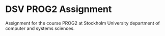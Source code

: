 # DSV PROG2 Assignment
Assignment for the course PROG2 at Stockholm University department of computer and systems sciences.
